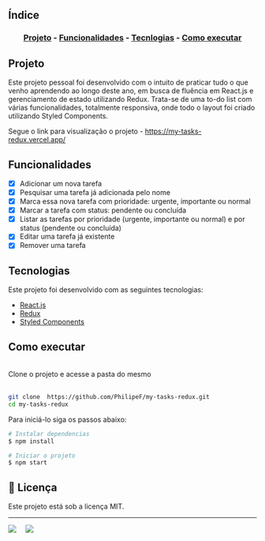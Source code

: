 ## Índice

<h3 align="center">

[Projeto](#projeto) -
[Funcionalidades](#funcionalidades) -
[Tecnlogias](#tecnologias) -
[Como executar](#como-executar)
</h3>

## Projeto

Este projeto pessoal foi desenvolvido com o intuito de praticar tudo o que venho aprendendo ao longo deste ano, em busca de fluência em React.js e gerenciamento de estado utilizando Redux. Trata-se de uma to-do list com várias funcionalidades, totalmente responsiva, onde todo o layout foi criado utilizando Styled Components.

Segue o link para visualização o projeto - <https://my-tasks-redux.vercel.app/>

## Funcionalidades

- [x] Adicionar um nova tarefa
- [x] Pesquisar uma tarefa já adicionada pelo nome
- [x] Marca essa nova tarefa com prioridade: urgente, importante ou normal
- [x] Marcar a tarefa com status: pendente ou concluída
- [x] Listar as tarefas por prioridade (urgente, importante ou normal) e por status (pendente ou concluída)
- [x] Editar uma tarefa já existente
- [x] Remover uma tarefa

## Tecnologias

Este projeto foi desenvolvido com as seguintes tecnologias:
<br>

- [React.js](https://react.dev/)
- [Redux](https://redux.js.org/)
- [Styled Components](https://styled-components.com/)

## Como executar

<br>
Clone o projeto e acesse a pasta do mesmo
<br>
<br>

```bash
git clone  https://github.com/PhilipeF/my-tasks-redux.git
cd my-tasks-redux
```

Para iniciá-lo siga os passos abaixo:

```bash
# Instalar dependencias
$ npm install

# Iniciar o projeto
$ npm start

```

<h2 id="license">📝 Licença</h2>

Este projeto está sob a licença MIT.

---
<div style="display: flex;">
  <a href="https://www.linkedin.com/in/philipef-dev" target="_blank"><img src="https://img.shields.io/badge/-LinkedIn-%230077B5?style=for-the-badge&logo=linkedin&logoColor=white" style="margin-right: 2vw" target="_blank"></a>
  <a href="mailto:philipefdev@gmail.com"><img src="https://img.shields.io/badge/-Gmail-%23333?style=for-the-badge&logo=gmail&logoColor=white" style="margin-right: 2vw" target="_blank"></a>

</div>
